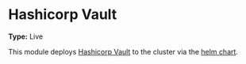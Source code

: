 # Hashicorp Vault

**Type:** Live

This module deploys [Hashicorp Vault](https://www.vaultproject.io/) to the cluster via the [helm chart](https://github.com/hashicorp/vault-helm).
